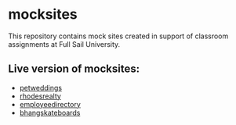 # mocksites

This repository contains mock sites created in support of classroom assignments at Full Sail University.

## Live version of mocksites:
  * [petweddings](http://karhodes.github.io/mocksites/petweddings/)
  * [rhodesrealty](http://karhodes.github.io/mocksites/rhodesrealty/)
  * [employeedirectory](http://karhodes.github.io/mocksites/employeedirectory/)
  * [bhangskateboards](http://karhodes.github.io/mocksites/bhang/)